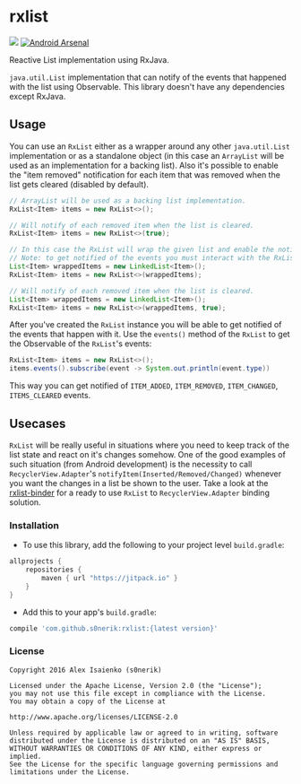 # rxlist
[![](https://jitpack.io/v/s0nerik/rxlist.svg)](https://jitpack.io/#s0nerik/rxlist)
[![Android Arsenal](https://img.shields.io/badge/Android%20Arsenal-rxlist-brightgreen.svg?style=flat)](http://android-arsenal.com/details/1/3865)

Reactive List implementation using RxJava.

`java.util.List` implementation that can notify of the events that happened with the list using Observable.
This library doesn't have any dependencies except RxJava.

## Usage
You can use an `RxList` either as a wrapper around any other `java.util.List` implementation or as a standalone object
(in this case an `ArrayList` will be used as an implementation for a backing list).
Also it's possible to enable the "item removed" notification for each item that was removed when the list gets cleared (disabled by default).

```java
// ArrayList will be used as a backing list implementation.
RxList<Item> items = new RxList<>();

// Will notify of each removed item when the list is cleared.
RxList<Item> items = new RxList<>(true);

// In this case the RxList will wrap the given list and enable the notifications on it.
// Note: to get notified of the events you must interact with the RxList, not the wrapped list.
List<Item> wrappedItems = new LinkedList<Item>();
RxList<Item> items = new RxList<>(wrappedItems);

// Will notify of each removed item when the list is cleared.
List<Item> wrappedItems = new LinkedList<Item>();
RxList<Item> items = new RxList<>(wrappedItems, true);
```

After you've created the `RxList` instance you will be able to get notified of the events that happen with it.
Use the `events()` method of the `RxList` to get the Observable of the `RxList`'s events:
```java
RxList<Item> items = new RxList<>();
items.events().subscribe(event -> System.out.println(event.type))
```
This way you can get notified of `ITEM_ADDED`, `ITEM_REMOVED`, `ITEM_CHANGED`, `ITEMS_CLEARED` events.

## Usecases
`RxList` will be really useful in situations where you need to keep track of the list state
and react on it's changes somehow. One of the good examples of such situation (from Android development)
is the necessity to call `RecyclerView.Adapter`'s `notifyItem(Inserted/Removed/Changed)` whenever you want
the changes in a list be shown to the user. Take a look at the
[rxlist-binder](https://github.com/s0nerik/rxlist-binder) for a ready to use `RxList` to `RecyclerView.Adapter` binding solution.

### Installation
- To use this library, add the following to your project level `build.gradle`:
```gradle
allprojects {
    repositories {
        maven { url "https://jitpack.io" }
    }
}
```
- Add this to your app's `build.gradle`:
```gradle
compile 'com.github.s0nerik:rxlist:{latest version}'
```

### License

```
Copyright 2016 Alex Isaienko (s0nerik)

Licensed under the Apache License, Version 2.0 (the "License");
you may not use this file except in compliance with the License.
You may obtain a copy of the License at

http://www.apache.org/licenses/LICENSE-2.0

Unless required by applicable law or agreed to in writing, software
distributed under the License is distributed on an "AS IS" BASIS,
WITHOUT WARRANTIES OR CONDITIONS OF ANY KIND, either express or implied.
See the License for the specific language governing permissions and
limitations under the License.
```
